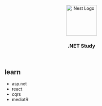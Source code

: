 
<div align="center">
  <a href="https://www.udemy.com/course/complete-guide-to-building-an-app-with-net-core-and-react/" target="blank">
    <img src="https://avatars.githubusercontent.com/u/9141961?s=200&v=4" width="100" alt="Nest Logo" />
  </a>
  <h3>.NET Study</h3>
</div>

<br/>

## learn 
- asp.net
- react
- cqrs
- mediatR
